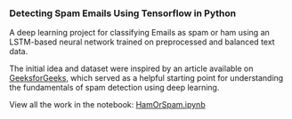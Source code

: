 ### Detecting Spam Emails Using Tensorflow in Python

A deep learning project for classifying Emails as spam or ham using an LSTM-based neural network trained on preprocessed and balanced text data.

The initial idea and dataset were inspired by an article available on [GeeksforGeeks](https://www.geeksforgeeks.org/detecting-spam-emails-using-tensorflow-in-python/), which served as a helpful starting point for understanding the fundamentals of spam detection using deep learning.

View all the work in the notebook: [HamOrSpam.ipynb](./HamOrSpam.ipynb)
